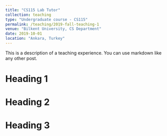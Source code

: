 ```yaml
---
title: "CS115 Lab Tutor"
collection: teaching
type: "Undergraduate course - CS115"
permalink: /teaching/2019-fall-teaching-1
venue: "Bilkent University, CS Department"
date: 2019-10-01
location: "Ankara, Turkey"
---
```


This is a description of a teaching experience. You can use markdown like any other post.

Heading 1
======

Heading 2
======

Heading 3
======
